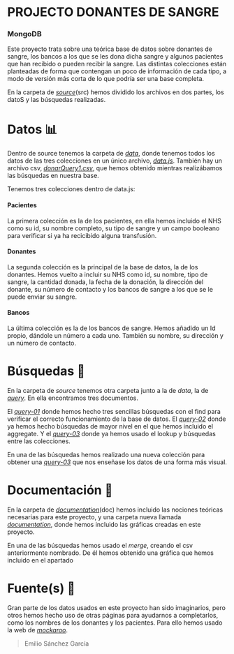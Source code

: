 # PROJECTO DONANTES DE SANGRE
### MongoDB

Este proyecto trata sobre una teórica base de datos sobre donantes de sangre, los bancos a los que se les dona dicha sangre y algunos pacientes que han recibido o pueden recibir la sangre. Las distintas colecciones están planteadas de forma que contengan un poco de información de cada tipo, a modo de versión más corta de lo que podría ser una base completa.

En la carpeta de *[source](https://github.com/SanchezGarciaEmilio/2021-03-08_proyecto/tree/main/src)*(src) hemos dividido los archivos en dos partes, los datoS y las búsquedas realizadas.



# Datos 📊

Dentro de source tenemos la carpeta de *[data](https://github.com/SanchezGarciaEmilio/2021-03-08_proyecto/tree/main/src/data)*, donde tenemos todos los datos de las tres colecciones en un único archivo, *[data.js](https://github.com/SanchezGarciaEmilio/2021-03-08_proyecto/blob/main/src/data/data.js)*.
También hay un archivo csv, *[donarQuery1.csv](https://github.com/SanchezGarciaEmilio/2021-03-08_proyecto/blob/main/src/data/donarQuery1.csv)*, que hemos obtenido mientras realizábamos las búsquedas en nuestra base.

Tenemos tres colecciones dentro de data.js:

#### Pacientes
La primera colección es la de los pacientes, en ella hemos incluido el NHS como su id, su nombre completo, su tipo de sangre y un campo booleano para verificar si ya ha recicibido alguna transfusión.

#### Donantes
La segunda colección es la principal de la base de datos, la de los donantes. Hemos vuelto a incluir su NHS como id, su nombre, tipo de sangre, la cantidad donada, la fecha de la donación, la dirección del donante, su número de contacto y los bancos de sangre a los que se le puede enviar su sangre.

#### Bancos
La última colección es la de los bancos de sangre. Hemos añadido un Id propio, dándole un número a cada uno. También su nombre, su dirección y un número de contacto.



# Búsquedas 🔎

En la carpeta de *source* tenemos otra carpeta junto a la de *data*, la de *[query](https://github.com/SanchezGarciaEmilio/2021-03-08_proyecto/tree/main/src/query)*. En ella encontramos tres documentos.

El *[query-01](https://github.com/SanchezGarciaEmilio/2021-03-08_proyecto/blob/main/src/query/query-01.js)* donde hemos hecho tres sencillas búsquedas con el find para verificar el correcto funcionamiento de la base de datos.
El *[query-02](https://github.com/SanchezGarciaEmilio/2021-03-08_proyecto/blob/main/src/query/query-02.js)* donde ya hemos hecho búsquedas de mayor nivel en el que hemos incluido el aggregate.
Y el *[query-03](https://github.com/SanchezGarciaEmilio/2021-03-08_proyecto/blob/main/src/query/query-03.js)* donde ya hemos usado el lookup y búsquedas entre las colecciones.

En una de las búsquedas hemos realizado una nueva colección para obtener una *[query-03](https://github.com/SanchezGarciaEmilio/2021-03-08_proyecto/blob/main/doc/Graphs/Donantes%202020%20(junio-diciembre).png)* que nos enseñase los datos de una forma más visual.



# Documentación 📝

En la carpeta de *[documentation](https://github.com/SanchezGarciaEmilio/2021-03-08_proyecto/tree/main/doc)*(doc) hemos incluido las nociones teóricas necesarias para este proyecto, y una carpeta nueva llamada *[documentation](https://github.com/SanchezGarciaEmilio/2021-03-08_proyecto/tree/main/doc/Graphs)*, donde hemos incluido las gráficas creadas en este proyecto.

En una de las búsquedas hemos usado el *merge*, creando el csv anteriormente nombrado. De él hemos obtenido una gráfica que hemos incluido en el apartado 



# Fuente(s) 💾

Gran parte de los datos usados en este proyecto han sido imaginarios, pero otros hemos hecho uso de otras páginas para ayudarnos a completarlos, como los nombres de los donantes y los pacientes. Para ello hemos usado la web de *[mockaroo](https://mockaroo.com)*.



> Emilio Sánchez García